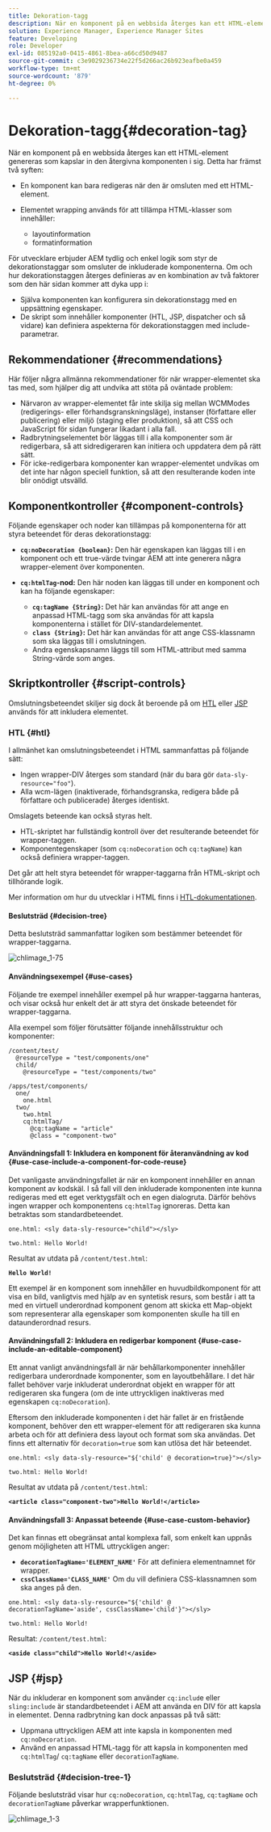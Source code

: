 ```yaml
---
title: Dekoration-tagg
description: När en komponent på en webbsida återges kan ett HTML-element genereras som kapslar in den återgivna komponenten i sig. För utvecklare erbjuder AEM tydlig och enkel logik som styr de dekorationstaggar som omsluter de inkluderade komponenterna.
solution: Experience Manager, Experience Manager Sites
feature: Developing
role: Developer
exl-id: 085192a0-0415-4861-8bea-a66cd50d9487
source-git-commit: c3e9029236734e22f5d266ac26b923eafbe0a459
workflow-type: tm+mt
source-wordcount: '879'
ht-degree: 0%

---
```


# Dekoration-tagg{#decoration-tag}

När en komponent på en webbsida återges kan ett HTML-element genereras som kapslar in den återgivna komponenten i sig. Detta har främst två syften:

* En komponent kan bara redigeras när den är omsluten med ett HTML-element.
* Elementet wrapping används för att tillämpa HTML-klasser som innehåller:

   * layoutinformation
   * formatinformation

För utvecklare erbjuder AEM tydlig och enkel logik som styr de dekorationstaggar som omsluter de inkluderade komponenterna. Om och hur dekorationstaggen återges definieras av en kombination av två faktorer som den här sidan kommer att dyka upp i:

* Själva komponenten kan konfigurera sin dekorationstagg med en uppsättning egenskaper.
* De skript som innehåller komponenter (HTL, JSP, dispatcher och så vidare) kan definiera aspekterna för dekorationstaggen med include-parametrar.

## Rekommendationer {#recommendations}

Här följer några allmänna rekommendationer för när wrapper-elementet ska tas med, som hjälper dig att undvika att stöta på oväntade problem:

* Närvaron av wrapper-elementet får inte skilja sig mellan WCMModes (redigerings- eller förhandsgranskningsläge), instanser (författare eller publicering) eller miljö (staging eller produktion), så att CSS och JavaScript för sidan fungerar likadant i alla fall.
* Radbrytningselementet bör läggas till i alla komponenter som är redigerbara, så att sidredigeraren kan initiera och uppdatera dem på rätt sätt.
* För icke-redigerbara komponenter kan wrapper-elementet undvikas om det inte har någon speciell funktion, så att den resulterande koden inte blir onödigt utsvälld.

## Komponentkontroller {#component-controls}

Följande egenskaper och noder kan tillämpas på komponenterna för att styra beteendet för deras dekorationstagg:

* **`cq:noDecoration {boolean}`:** Den här egenskapen kan läggas till i en komponent och ett true-värde tvingar AEM att inte generera några wrapper-element över komponenten.

* **`cq:htmlTag`-nod:** Den här noden kan läggas till under en komponent och kan ha följande egenskaper:

   * **`cq:tagName {String}`:** Det här kan användas för att ange en anpassad HTML-tagg som ska användas för att kapsla komponenterna i stället för DIV-standardelementet.
   * **`class {String}`:** Det här kan användas för att ange CSS-klassnamn som ska läggas till i omslutningen.
   * Andra egenskapsnamn läggs till som HTML-attribut med samma String-värde som anges.

## Skriptkontroller {#script-controls}

Omslutningsbeteendet skiljer sig dock åt beroende på om [HTL](/help/sites-developing/decoration-tag.md#htl) eller [JSP](/help/sites-developing/decoration-tag.md#jsp) används för att inkludera elementet.

### HTL {#htl}

I allmänhet kan omslutningsbeteendet i HTML sammanfattas på följande sätt:

* Ingen wrapper-DIV återges som standard (när du bara gör `data-sly-resource="foo"`).
* Alla wcm-lägen (inaktiverade, förhandsgranska, redigera både på författare och publicerade) återges identiskt.

Omslagets beteende kan också styras helt.

* HTL-skriptet har fullständig kontroll över det resulterande beteendet för wrapper-taggen.
* Komponentegenskaper (som `cq:noDecoration` och `cq:tagName`) kan också definiera wrapper-taggen.

Det går att helt styra beteendet för wrapper-taggarna från HTML-skript och tillhörande logik.

Mer information om hur du utvecklar i HTML finns i [HTL-dokumentationen](https://experienceleague.adobe.com/docs/experience-manager-htl/content/overview.html?lang=sv-SE).

#### Beslutsträd {#decision-tree}

Detta beslutsträd sammanfattar logiken som bestämmer beteendet för wrapper-taggarna.

![chlimage_1-75](assets/chlimage_1-75a.png)

#### Användningsexempel {#use-cases}

Följande tre exempel innehåller exempel på hur wrapper-taggarna hanteras, och visar också hur enkelt det är att styra det önskade beteendet för wrapper-taggarna.

Alla exempel som följer förutsätter följande innehållsstruktur och komponenter:

```
/content/test/
  @resourceType = "test/components/one"
  child/
    @resourceType = "test/components/two"
```

```
/apps/test/components/
  one/
    one.html
  two/
    two.html
    cq:htmlTag/
      @cq:tagName = "article"
      @class = "component-two"
```

#### Användningsfall 1: Inkludera en komponent för återanvändning av kod {#use-case-include-a-component-for-code-reuse}

Det vanligaste användningsfallet är när en komponent innehåller en annan komponent av kodskäl. I så fall vill den inkluderade komponenten inte kunna redigeras med ett eget verktygsfält och en egen dialogruta. Därför behövs ingen wrapper och komponentens `cq:htmlTag` ignoreras. Detta kan betraktas som standardbeteendet.

`one.html: <sly data-sly-resource="child"></sly>`

`two.html: Hello World!`

Resultat av utdata på `/content/test.html`:

**`Hello World!`**

Ett exempel är en komponent som innehåller en huvudbildkomponent för att visa en bild, vanligtvis med hjälp av en syntetisk resurs, som består i att ta med en virtuell underordnad komponent genom att skicka ett Map-objekt som representerar alla egenskaper som komponenten skulle ha till en dataunderordnad resurs.

#### Användningsfall 2: Inkludera en redigerbar komponent {#use-case-include-an-editable-component}

Ett annat vanligt användningsfall är när behållarkomponenter innehåller redigerbara underordnade komponenter, som en layoutbehållare. I det här fallet behöver varje inkluderat underordnat objekt en wrapper för att redigeraren ska fungera (om de inte uttryckligen inaktiveras med egenskapen `cq:noDecoration`).

Eftersom den inkluderade komponenten i det här fallet är en fristående komponent, behöver den ett wrapper-element för att redigeraren ska kunna arbeta och för att definiera dess layout och format som ska användas. Det finns ett alternativ för `decoration=true` som kan utlösa det här beteendet.

`one.html: <sly data-sly-resource="${'child' @ decoration=true}"></sly>`

`two.html: Hello World!`

Resultat av utdata på `/content/test.html`:

**`<article class="component-two">Hello World!</article>`**

#### Användningsfall 3: Anpassat beteende {#use-case-custom-behavior}

Det kan finnas ett obegränsat antal komplexa fall, som enkelt kan uppnås genom möjligheten att HTML uttryckligen anger:

* **`decorationTagName='ELEMENT_NAME'`** För att definiera elementnamnet för wrapper.
* **`cssClassName='CLASS_NAME'`** Om du vill definiera CSS-klassnamnen som ska anges på den.

`one.html: <sly data-sly-resource="${'child' @ decorationTagName='aside', cssClassName='child'}"></sly>`

`two.html: Hello World!`

Resultat: `/content/test.html`:

**`<aside class="child">Hello World!</aside>`**

## JSP {#jsp}

När du inkluderar en komponent som använder `cq:includ`e eller `sling:include` är standardbeteendet i AEM att använda en DIV för att kapsla in elementet. Denna radbrytning kan dock anpassas på två sätt:

* Uppmana uttryckligen AEM att inte kapsla in komponenten med `cq:noDecoration`.
* Använd en anpassad HTML-tagg för att kapsla in komponenten med `cq:htmlTag`/ `cq:tagName` eller `decorationTagName`.

### Beslutsträd {#decision-tree-1}

Följande beslutsträd visar hur `cq:noDecoration`, `cq:htmlTag`, `cq:tagName` och `decorationTagName` påverkar wrapperfunktionen.

![chlimage_1-3](assets/chlimage_1-3a.jpeg)
